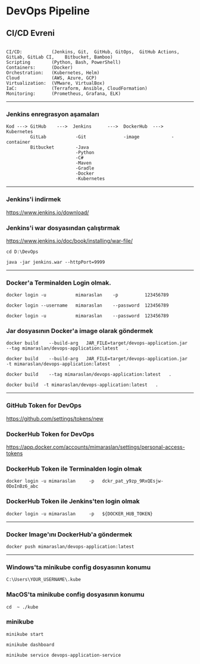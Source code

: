 # DevOps Pipeline

## CI/CD Evreni

```

CI/CD:           (Jenkins, Git,  GitHub, GitOps,  GitHub Actions,    GitLab, GitLab CI,    Bitbucket, Bamboo)
Scripting        (Python, Bash, PowerShell)
Containers:      (Docker)
Orchestration:   (Kubernetes, Helm)
Cloud            (AWS, Azure, GCP)
Virtualization:  (VMware, VirtualBox)
IaC:             (Terraform, Ansible, CloudFormation)
Monitoring:      (Prometheus, Grafana, ELK)
```

<hr>

### Jenkins enregrasyon aşamaları
```
Kod ---> GitHub    --->  Jenkins      --->  DockerHub  --->  Kubernetes
         GitLab           -Git              -image            -container   
         Bitbucket        -Java
                          -Python
                          -C#
                          -Maven
                          -Gradle
                          -Docker
                          -Kubernetes
```

<hr>

### Jenkins'i indirmek
https://www.jenkins.io/download/


### Jenkins'i war dosyasından çalıştırmak
https://www.jenkins.io/doc/book/installing/war-file/

```
cd D:\DevOps

java -jar jenkins.war --httpPort=9999
```

<hr>

###  Docker'a Terminalden Login olmak.
```
docker login -u           mimaraslan    -p          123456789

docker login --username   mimaraslan    --password  123456789

docker login -u           mimaraslan    --password  123456789

```



### Jar dosyasının Docker'a image olarak göndermek
```
docker build    --build-arg   JAR_FILE=target/devops-application.jar      --tag mimaraslan/devops-application:latest   .

docker build    --build-arg   JAR_FILE=target/devops-application.jar      -t mimaraslan/devops-application:latest   .

docker build    --tag mimaraslan/devops-application:latest   .

docker build  -t mimaraslan/devops-application:latest   .
```

<hr>

### GitHub Token for DevOps
https://github.com/settings/tokens/new

### DockerHub Token for DevOps
https://app.docker.com/accounts/mimaraslan/settings/personal-access-tokens




###  DockerHub Token ile Terminalden login olmak
```
docker login -u mimaraslan     -p   dckr_pat_y9zp_9RxQEsjw-0DoInBz6_abc
```

### DockerHub Token ile Jenkins'ten login olmak
```
docker login -u mimaraslan     -p   ${DOCKER_HUB_TOKEN}

```

<hr>

### Docker Image'ını DockerHub'a göndermek
```
docker push mimaraslan/devops-application:latest
```

<hr>

### Windows'ta minikube config dosyasının konumu
```
C:\Users\YOUR_USERNAME\.kube
```

### MacOS'ta minikube config dosyasının konumu
```
cd  ~ ./kube
```

### minikube
```
minikube start

minikube dashboard

minikube service devops-application-service
```


